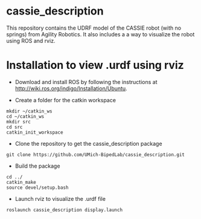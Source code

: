 # cassie_description
This repository contains the UDRF model of the CASSIE robot (with no springs) from Agility Robotics. It also includes a a way to visualize the robot using ROS and rviz. 

Installation to view .urdf using rviz
=====================================

- Download and install ROS by following the instructions at http://wiki.ros.org/indigo/Installation/Ubuntu.

- Create a folder for the catkin workspace 
```
mkdir ~/catkin_ws
cd ~/catkin_ws
mkdir src
cd src
catkin_init_workspace
```
- Clone the repository to get the cassie_description package
```
git clone https://github.com/UMich-BipedLab/cassie_description.git
```
- Build the package
```
cd ../
catkin_make
source devel/setup.bash
```
- Launch rviz to visualize the .urdf file
```
roslaunch cassie_description display.launch 
```

